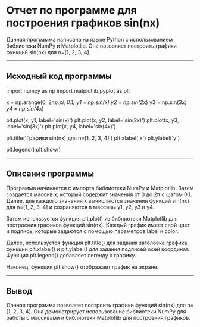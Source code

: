# Отчет по программе для построения графиков sin(nx)

Данная программа написана на языке Python с использованием библиотеки NumPy и Matplotlib. Она позволяет построить графики функций sin(nx) для n=[1, 2, 3, 4].
***
## Исходный код программы

import numpy as np
import matplotlib.pyplot as plt

x = np.arange(0, 2*np.pi, 0.1)
y1 = np.sin(x)
y2 = np.sin(2*x)
y3 = np.sin(3*x)
y4 = np.sin(4*x)

plt.plot(x, y1, label='sin(x)')
plt.plot(x, y2, label='sin(2x)')
plt.plot(x, y3, label='sin(3x)')
plt.plot(x, y4, label='sin(4x)')

plt.title('Графики sin(nx) для n=[1, 2, 3, 4]')
plt.xlabel('x')
plt.ylabel('y')

plt.legend()
plt.show()
***
## Описание программы

Программа начинается с импорта библиотеки NumPy и Matplotlib. Затем создается массив x, который содержит значения от 0 до 2π с шагом 0.1. Далее, для каждого значения x вычисляются значения функций sin(nx) для n=[1, 2, 3, 4] и сохраняются в массивы y1, y2, y3 и y4.

Затем используется функция plt.plot() из библиотеки Matplotlib для построения графиков функций sin(nx). Каждый график имеет свой цвет и подпись, которые задаются с помощью параметров label и color.

Далее, используется функция plt.title() для задания заголовка графика, функции plt.xlabel() и plt.ylabel() для задания подписей осей координат. Функция plt.legend() добавляет легенду к графику.

Наконец, функция plt.show() отображает график на экране.
***
## Вывод

Данная программа позволяет построить графики функций sin(nx) для n=[1, 2, 3, 4]. Она демонстрирует использование библиотеки NumPy для работы с массивами и библиотеки Matplotlib для построения графиков.